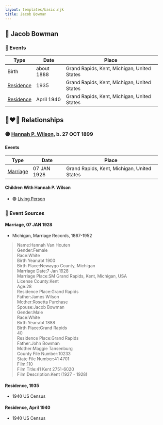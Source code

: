 ```yaml
---
layout: templates/basic.njk
title: Jacob Bowman
---
```

## 🔵 Jacob Bowman

### 📆 Events

Type | Date | Place
------ | ------ | ------
Birth | about 1888 | Grand Rapids, Kent, Michigan, United States
[Residence](#event-event-0) | 1935 | Grand Rapids, Kent, Michigan, United States
[Residence](#event-event-1) | April 1940 | Grand Rapids, Kent, Michigan, United States

## 👩‍❤️‍👨 Relationships

### 🟣 [Hannah P. Wilson](/people/2/21937522), b. 27 OCT 1899

#### Events

Type | Date | Place
------ | ------ | ------
[Marriage](#event-family-0-event-0) | 07 JAN 1928 | Grand Rapids, Kent, Michigan, United States
#### Children With Hannah P. Wilson
* 🟣 [Living Person](/people/3/33717196)
### 📰 Event Sources

#### <a id="event-family-0-event-0"></a> Marriage, 07 JAN 1928
* Michigan, Marriage Records, 1867-1952
>   
  > Name:Hannah Van Houten  
  > Gender:Female  
  > Race:White  
  > Birth Year:abt 1900  
  > Birth Place:Newaygo County, Michigan  
  > Marriage Date:7 Jan 1928  
  > Marriage Place:SM Grand Rapids, Kent, Michigan, USA  
  > License County:Kent  
  > Age:28  
  > Residence Place:Grand Rapids  
  > Father:James Wilson  
  > Mother:Rosetta Purchase  
  > Spouse:Jacob Bowman  
  > Gender:Male  
  > Race:White  
  > Birth Year:abt 1888  
  > Birth Place:Grand Rapids  
  > 40  
  > Residence Place:Grand Rapids  
  > Father:John Bowman  
  > Mother:Maggie Tansenburg  
  > County File Number:10233  
  > State File Number:41 4701  
  > Film:110  
  > Film Title:41 Kent 2751-6020  
  > Film Description:Kent (1927 - 1928)

#### <a id="event-event-0"></a> Residence, 1935
* 1940 US Census

#### <a id="event-event-1"></a> Residence, April 1940
* 1940 US Census